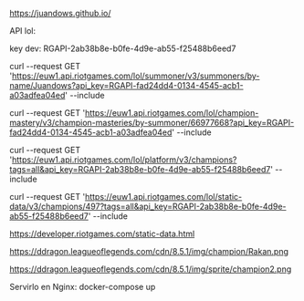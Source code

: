 https://juandows.github.io/


API lol:

key dev: RGAPI-2ab38b8e-b0fe-4d9e-ab55-f25488b6eed7

curl --request GET 'https://euw1.api.riotgames.com/lol/summoner/v3/summoners/by-name/Juandows?api_key=RGAPI-fad24dd4-0134-4545-acb1-a03adfea04ed' --include

curl --request GET 'https://euw1.api.riotgames.com/lol/champion-mastery/v3/champion-masteries/by-summoner/66977668?api_key=RGAPI-fad24dd4-0134-4545-acb1-a03adfea04ed' --include


curl --request GET 'https://euw1.api.riotgames.com/lol/platform/v3/champions?tags=all&api_key=RGAPI-2ab38b8e-b0fe-4d9e-ab55-f25488b6eed7' --include

curl --request GET 'https://euw1.api.riotgames.com/lol/static-data/v3/champions/497?tags=all&api_key=RGAPI-2ab38b8e-b0fe-4d9e-ab55-f25488b6eed7' --include

https://developer.riotgames.com/static-data.html

https://ddragon.leagueoflegends.com/cdn/8.5.1/img/champion/Rakan.png

https://ddragon.leagueoflegends.com/cdn/8.5.1/img/sprite/champion2.png

Servirlo en Nginx:
docker-compose up